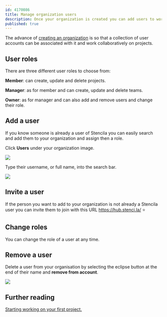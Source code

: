 ```yaml
---
id: 4170086
title: Manage organization users
description: Once your organization is created you can add users to work collaboratively on projects
published: true
---
```


The advance of [creating an organization](./create-an-organization.md) is so that a collection of user accounts can be associated with it and work collaboratively on projects. 

## User roles
There are three different user roles to choose from:

**Member**:  can create, update and delete projects.

**Manager**: as for member and can create, update and delete teams.

**Owner**: as for manager and can also add and remove users and change their role.
 
## Add a user
If you know someone is already a user of Stencila you can easily search and add them to your organization and assign then a role.

Click **Users** under your organization image.

![](http://stencila.github.io/hub/manager/snaps/org-users-menu-item.png)

Type their username, or full name, into the search bar.

![](http://stencila.github.io/hub/manager/snaps/org-users-add-user.png)  

## Invite a user
If the person you want to add to your organization is not already a Stencila user you can invite them to join with this URL https://hub.stenci.la/ ⭐ 

## Change roles
You can change the role of a user at any time. 

## Remove a user 
Delete a user from your organisation by selecting the eclipse button at the end of their name and **remove from account**.

![](http://stencila.github.io/hub/manager/snaps/org-users-change-user.png)

## Further reading

[Starting working on your first project.](../projects/create-a-project.md)  
